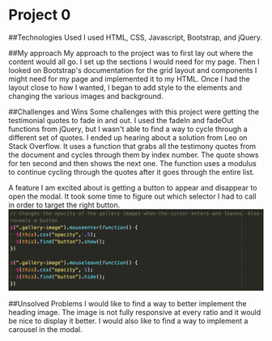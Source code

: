# Project 0

##Technologies Used
I used HTML, CSS, Javascript, Bootstrap, and jQuery.

##My approach
My approach to the project was to first lay out where the content would all go. I set up the sections I would need for my page. Then I looked on Bootstrap's documentation for the grid layout and components I might need for my page and implemented it to my HTML. Once I had the layout close to how I wanted, I began to add style to the elements and changing the various images and background.

##Challenges and Wins
Some challenges with this project were getting the testimonial quotes to fade in and out. I used the fadeIn and fadeOut functions from jQuery, but I wasn't able to find a way to cycle through a different set of quotes. I ended up hearing about a solution from Leo on Stack Overflow. It uses a function that grabs all the testimony quotes from the document and cycles through them by index number. The quote shows for ten second and then shows the next one. The function uses a modulus to continue cycling through the quotes after it goes through the entire list.

A feature I am excited about is getting a button to appear and disappear to open the modal. It took some time to figure out which selector I had to call in order to target the right button.
![alt text](code-screenshot.png)

##Unsolved Problems
I would like to find a way to better implement the heading image. The image is not fully responsive at every ratio and it would be nice to display it better. I would also like to find a way to implement a carousel in the modal.



